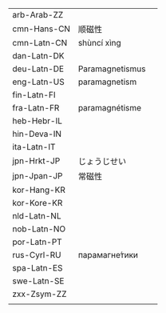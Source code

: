| | | |
|-|-|-|
| arb-Arab-ZZ |  |  |
| cmn-Hans-CN | 顺磁性 |  |
| cmn-Latn-CN | shùncí xìng |  |
| dan-Latn-DK |  |  |
| deu-Latn-DE | Paramagnetismus |  |
| eng-Latn-US | paramagnetism |  |
| fin-Latn-FI |  |  |
| fra-Latn-FR | paramagnétisme |  |
| heb-Hebr-IL |  |  |
| hin-Deva-IN |  |  |
| ita-Latn-IT |  |  |
| jpn-Hrkt-JP | じょうじせい |  |
| jpn-Jpan-JP | 常磁性 |  |
| kor-Hang-KR |  |  |
| kor-Kore-KR |  |  |
| nld-Latn-NL |  |  |
| nob-Latn-NO |  |  |
| por-Latn-PT |  |  |
| rus-Cyrl-RU | парамагне́тики |  |
| spa-Latn-ES |  |  |
| swe-Latn-SE |  |  |
| zxx-Zsym-ZZ |  |  |
|  |  |  |